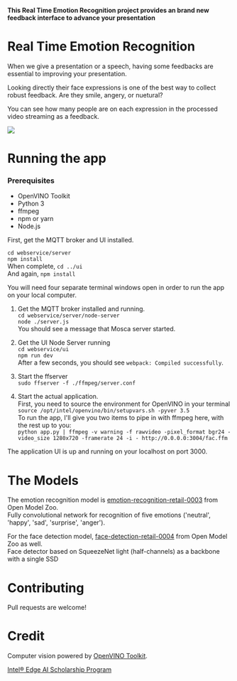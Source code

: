 **This Real Time Emotion Recognition project provides an brand new feedback interface to advance your presentation**

# Real Time Emotion Recognition
When we give a presentation or a speech, having some feedbacks are essential to improving your presentation.

Looking directly their face expressions is one of the best way to collect robust feedback. Are they smile, angery, or nuetural?

You can see how many people are on each expression in the processed video streaming as a feedback.

<img src="/doc/demo.gif">

# Running the app

### Prerequisites

- OpenVINO Toolkit
- Python 3
- ffmpeg
- npm or yarn
- Node.js

First, get the MQTT broker and UI installed.

`cd webservice/server`  
`npm install`  
When complete, `cd ../ui`  
And again, `npm install`

You will need four separate terminal windows open in order to run the app on your local computer.

1. Get the MQTT broker installed and running.  
`cd webservice/server/node-server`  
`node ./server.js`  
You should see a message that Mosca server started.

1. Get the UI Node Server running  
`cd webservice/ui`  
`npm run dev`  
After a few seconds, you should see `webpack: Compiled successfully`.

1. Start the ffserver  
`sudo ffserver -f ./ffmpeg/server.conf`

1. Start the actual application.  
First, you need to source the environment for OpenVINO in your terminal  
`source /opt/intel/openvino/bin/setupvars.sh -pyver 3.5`  
To run the app, I'll give you two items to pipe in with ffmpeg here, with the rest up to you:  
`python app.py | ffmpeg -v warning -f rawvideo -pixel_format bgr24 -video_size 1280x720 -framerate 24 -i - http://0.0.0.0:3004/fac.ffm`

The application UI is up and running on your localhost on port 3000.

# The Models
The emotion recognition model is [emotion-recognition-retail-0003](https://docs.openvinotoolkit.org/2019_R1/_emotions_recognition_retail_0003_description_emotions_recognition_retail_0003.html) from Open Model Zoo.  
Fully convolutional network for recognition of five emotions ('neutral', 'happy', 'sad', 'surprise', 'anger').

For the face detection model, [face-detection-retail-0004](https://docs.openvinotoolkit.org/2019_R1/_face_detection_retail_0004_description_face_detection_retail_0004.html) from Open Model Zoo as well.  
Face detector based on SqueezeNet light (half-channels) as a backbone with a single SSD

# Contributing
Pull requests are welcome!

# Credit
Computer vision powered by [OpenVINO Toolkit](https://software.intel.com/en-us/openvino-toolkit).

[Intel® Edge AI Scholarship Program](https://www.google.com/url?sa=t&rct=j&q=&esrc=s&source=web&cd=1&cad=rja&uact=8&ved=2ahUKEwjqjrX5jOrnAhVaQd4KHcg1DyMQFjAAegQIAhAB&url=https%3A%2F%2Fwww.udacity.com%2Fscholarships%2Fintel-edge-ai-scholarship&usg=AOvVaw0gVyhoXxICgbHEYHgz0SsB)
